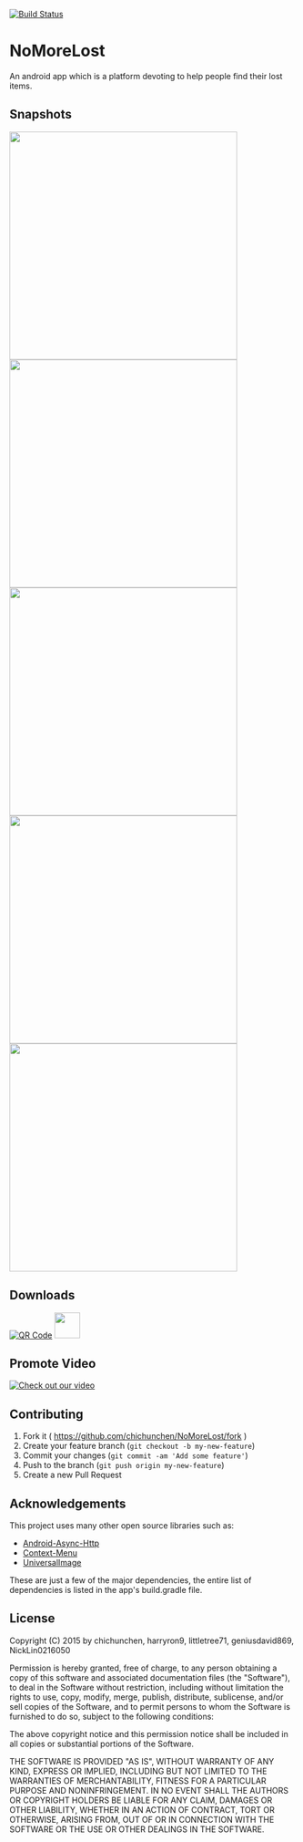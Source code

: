 [![Build Status](https://travis-ci.org/siman-man/shiritori.svg?branch=master)](https://travis-ci.org/siman-man/shiritori)

# NoMoreLost

An android app which is a platform devoting to help people find their lost items.

## Snapshots

<img src="http://chichunchen.github.io/NoMoreLost/images/MainActivity.png" height="400px" />
<img src="http://chichunchen.github.io/NoMoreLost/images/LostitemList.png" height="400px" />
<img src="http://chichunchen.github.io/NoMoreLost/images/LostitemDetail.png" height="400px" />
<img src="http://chichunchen.github.io/NoMoreLost/images/UploadActivity.png" height="400px" />
<img src="http://chichunchen.github.io/NoMoreLost/images/DeleteLostitem.png" height="400px" />

## Downloads

[![QR Code](https://lh3.ggpht.com/csXEddxiLgQ6FxckefjQnP1PVugbaAYOdcuTa3vVtGV1PlWbFu2dYggoH8rI1w2RdEz1=w50)](http://chichunchen.github.io/NoMoreLost/apk/NoMoreLost.apk)
[<img src="http://mobway.in/image/apk.png" height="45px" />](http://chichunchen.github.io/NoMoreLost/apk/NoMoreLost.apk)

## Promote Video
[![Check out our video](https://chichunchen.github.io/NoMoreLost/images/youtube-snapshot.png)](https://www.youtube.com/watch?v=eFvlSmZxyEs&index=9&list=PLoR2h6cxEh7KIWRbmOaHdBbSf2Mgr6eax)

## Contributing

1. Fork it ( https://github.com/chichunchen/NoMoreLost/fork )
2. Create your feature branch (`git checkout -b my-new-feature`)
3. Commit your changes (`git commit -am 'Add some feature'`)
4. Push to the branch (`git push origin my-new-feature`)
5. Create a new Pull Request

## Acknowledgements

This project uses many other open source libraries such as:

* [Android-Async-Http](http://loopj.com/android-async-http/)
* [Context-Menu](http://yalantis.com/)
* [UniversalImage](https://github.com/nostra13/Android-Universal-Image-Loader)

These are just a few of the major dependencies, the entire list of dependencies is listed in the app's build.gradle file.

## License

Copyright (C) 2015 by chichunchen, harryron9, littletree71, geniusdavid869, NickLin0216050

Permission is hereby granted, free of charge, to any person obtaining a copy of this software and associated documentation files (the "Software"), to deal in the Software without restriction, including without limitation the rights to use, copy, modify, merge, publish, distribute, sublicense, and/or sell copies of the Software, and to permit persons to whom the Software is furnished to do so, subject to the following conditions:

The above copyright notice and this permission notice shall be included in all copies or substantial portions of the Software.

THE SOFTWARE IS PROVIDED "AS IS", WITHOUT WARRANTY OF ANY KIND, EXPRESS OR IMPLIED, INCLUDING BUT NOT LIMITED TO THE WARRANTIES OF MERCHANTABILITY, FITNESS FOR A PARTICULAR PURPOSE AND NONINFRINGEMENT. IN NO EVENT SHALL THE AUTHORS OR COPYRIGHT HOLDERS BE LIABLE FOR ANY CLAIM, DAMAGES OR OTHER LIABILITY, WHETHER IN AN ACTION OF CONTRACT, TORT OR OTHERWISE, ARISING FROM, OUT OF OR IN CONNECTION WITH THE SOFTWARE OR THE USE OR OTHER DEALINGS IN THE SOFTWARE.
